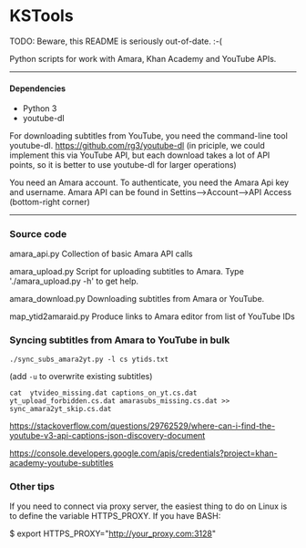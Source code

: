 # KSTools

TODO: Beware, this README is seriously out-of-date. :-(

Python scripts for work with Amara, Khan Academy and YouTube APIs.

---
#### Dependencies

 - Python 3
 - youtube-dl
 
For downloading subtitles from YouTube, you need the command-line tool youtube-dl.
https://github.com/rg3/youtube-dl
(in priciple, we could implement this via YouTube API, but each download takes a lot of API points,
so it is better to use youtube-dl for larger operations)

You need an Amara account. To authenticate, you need the Amara Api key and username.
Amara API can be found in Settins-->Account-->API Access (bottom-right corner)

---
### Source code

amara_api.py    	Collection of basic Amara API calls


amara_upload.py     	Script for uploading subtitles to Amara.
		Type './amara_upload.py -h' to get help.

amara_download.py	Downloading subtitles from Amara or YouTube.

map_ytid2amaraid.py     Produce links to Amara editor from list of YouTube IDs


### Syncing subtitles from Amara to YouTube in bulk

    ./sync_subs_amara2yt.py -l cs ytids.txt  

(add `-u` to overwrite existing subtitles)

    cat  ytvideo_missing.dat captions_on_yt.cs.dat yt_upload_forbidden.cs.dat amarasubs_missing.cs.dat >> sync_amara2yt_skip.cs.dat

https://stackoverflow.com/questions/29762529/where-can-i-find-the-youtube-v3-api-captions-json-discovery-document

https://console.developers.google.com/apis/credentials?project=khan-academy-youtube-subtitles


### Other tips
If you need to connect via proxy server, the easiest thing to do on Linux is to define the variable HTTPS_PROXY.
If you have BASH:

$ export HTTPS_PROXY="http://your_proxy.com:3128"

